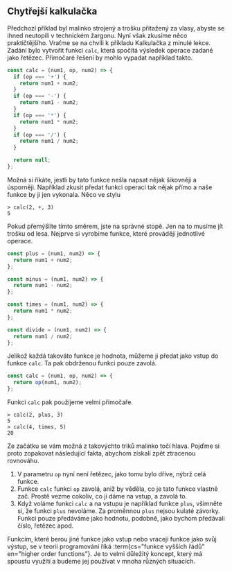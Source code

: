 ## Chytřejší kalkulačka

Předchozí příklad byl malinko strojený a trošku přitažený za vlasy, abyste se ihned neutopili v technickém žargonu. Nyní však zkusíme něco praktičtějšího. Vraťme se na chvíli k příkladu Kalkulačka z minulé lekce. Zadání bylo vytvořit funkci `calc`, která spočítá výsledek operace zadané jako řetězec. Přímočaré řešení by mohlo vypadat například takto.

```js
const calc = (num1, op, num2) => {
  if (op === '+') {
    return num1 + num2;
  }
  if (op === '-') {
    return num1 - num2;
  }
  if (op === '*') {
    return num1 * num2;
  }
  if (op === '/') {
    return num1 / num2;
  }

  return null;
};
```

Možná si říkáte, jestli by tato funkce nešla napsat nějak šikovněji a úsporněji. Například zkusit předat funkci operaci tak nějak přímo a naše funkce by ji jen vykonala. Něco ve stylu

```jscon
> calc(2, +, 3)
5
```

Pokud přemýšlíte tímto směrem, jste na správné stopě. Jen na to musíme jít trošku od lesa. Nejprve si vyrobíme funkce, které provádějí jednotlivé operace.

```js
const plus = (num1, num2) => {
  return num1 + num2;
};

const minus = (num1, num2) => {
  return num1 - num2;
};

const times = (num1, num2) => {
  return num1 * num2;
};

const divide = (num1, num2) => {
  return num1 / num2;
};
```

Jelikož každá takováto funkce je hodnota, můžeme ji předat jako vstup do funkce `calc`. Ta pak obdrženou funkci pouze zavolá.

```js
const calc = (num1, op, num2) => {
  return op(num1, num2);
};
```

Funkci `calc` pak použijeme velmi přímočaře.

```jscon
> calc(2, plus, 3)
5
> calc(4, times, 5)
20
```

Ze začátku se vám možná z takovýchto triků malinko točí hlava. Pojďme si proto zopakovat následující fakta, abychom získali zpět ztracenou rovnováhu.

1. V parametru `op` nyní není řetězec, jako tomu bylo dříve, nýbrž celá funkce.
1. Funkce `calc` funkci `op` zavolá, aniž by věděla, co je tato funkce vlastně zač. Prostě vezme cokoliv, co jí dáme na vstup, a zavolá to.
1. Když voláme funkci `calc` a na vstupu je například funkce `plus`, všimněte si, že funkci `plus` nevoláme. Za proměnnou `plus` nejsou kulaté závorky. Funkci pouze předáváme jako hodnotu, podobně, jako bychom předávali číslo, řetězec apod.

Funkcím, které berou jiné funkce jako vstup nebo vracejí funkce jako svůj výstup, se v teorii programování říká :term{cs="funkce vyšších řádů" en="higher order functions"}. Je to velmi důležitý koncept, který má spoustu využítí a budeme jej používat v mnoha různých situacích.
